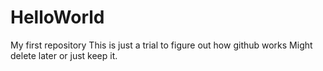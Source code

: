 # HelloWorld
My first repository
This is just a trial to figure out how github works
Might delete later
or just keep it.
